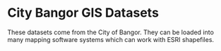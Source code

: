 City Bangor GIS Datasets
========================
These datasets come from the City of Bangor.  They can be loaded into many mapping software systems which can work with ESRI shapefiles.
